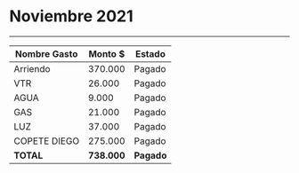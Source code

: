 # Noviembre 2021
----

| Nombre Gasto  | Monto $  | Estado |
|---|---|--|
|   Arriendo | 370.000   |  Pagado | 
|  VTR  |      26.000 |Pagado  | 
|   AGUA |   9.000|Pagado   | 
|   GAS |   21.000| Pagado | 
|   LUZ |   37.000| Pagado   | 
|   COPETE DIEGO |   275.000|Pagado    | 
**TOTAL** |  **738.000**    | **Pagado** 